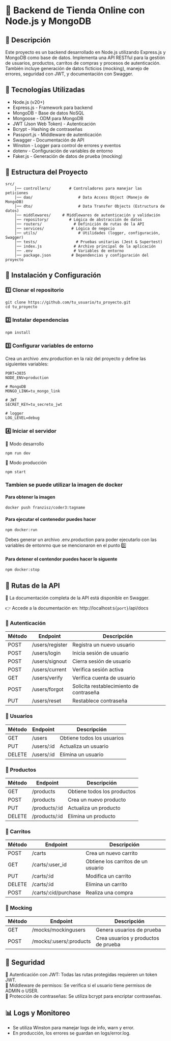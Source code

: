 # 🛒 Backend de Tienda Online con Node.js y MongoDB

## 📌 Descripción
Este proyecto es un backend desarrollado en Node.js utilizando Express.js y MongoDB como base de datos. Implementa una API RESTful para la gestión de usuarios, productos, carritos de compras y procesos de autenticación. También incluye generación de datos ficticios (mocking), manejo de errores, seguridad con JWT, y documentación con Swagger.

## 🚀 Tecnologías Utilizadas
- Node.js (v20+)  
- Express.js - Framework para backend  
- MongoDB - Base de datos NoSQL  
- Mongoose - ODM para MongoDB  
- JWT (Json Web Token) - Autenticación  
- Bcrypt - Hashing de contraseñas  
- Passport.js - Middleware de autenticación  
- Swagger - Documentación de API  
- Winston - Logger para control de errores y eventos  
- dotenv - Configuración de variables de entorno  
- Faker.js - Generación de datos de prueba (mocking)  

## 📂 Estructura del Proyecto

```
src/
    │── controllers/        # Controladores para manejar las peticiones
    │── dao/                    # Data Access Object (Manejo de MongoDB)
    │── dto/                    # Data Transfer Objects (Estructura de datos)
    │── middlewares/     # Middlewares de autenticación y validación
    │── repository/         # Lógica de abstracción de datos
    │── routers/              # Definición de rutas de la API
    │── services/            # Lógica de negocio
    │── utils/                  # Utilidades (logger, configuración, Swagger)
    │── tests/                 # Pruebas unitarias (Jest & Supertest)
    │── index.js              # Archivo principal de la aplicación
    │── .env                  # Variables de entorno
    │── package.json         # Dependencias y configuración del proyecto
```

## 📜 Instalación y Configuración

### 1️⃣ Clonar el repositorio

```
git clone https://github.com/tu_usuario/tu_proyecto.git
cd tu_proyecto
```

### 2️⃣ Instalar dependencias

```
npm install
```

### 3️⃣ Configurar variables de entorno
Crea un archivo .env.production en la raíz del proyecto y define las siguientes variables:
```
PORT=3035
NODE_ENV=production

# MongoDB
MONGO_LINK=tu_mongo_link

# JWT
SECRET_KEY=tu_secreto_jwt

# logger
LOG_LEVEL=debug

```
### 4️⃣ Iniciar el servidor

🔹 Modo desarrollo
```
npm run dev
```
🔹 Modo producción
```
npm start
```

### Tambien se puede utilizar la imagen de docker

#### Para  obtener la imagen
``` sh
docker push franzisz/coder3:tagname
```

#### Para ejecutar el contenedor puedes hacer
``` sh
npm docker:run
```
Debes generar un archivo .env.production para poder ejecutarlo con las variables de entonrno que se mencionaron en el punto 3️⃣

#### Para detener el contendor puedes hacer lo siguente 

``` sh
npm docker:stop
```

## 📌 Rutas de la API

📄 La documentación completa de la API está disponible en Swagger.

👉 Accede a la documentación en:
http://localhost:`${port}`/api/docs

### 🔹 Autenticación


| Método | Endpoint             | Descripción                          |
|--------|----------------------|--------------------------------------|
POST|/users/register|Registra un nuevo usuario
POST|/users/login	|Inicia sesión de usuario
POST|/users/signout	|Cierra sesión de usuario
POST|/users/current	|Verifica sesión activa
GET	|/users/verify	|Verifica cuenta de usuario
POST|/users/forgot	|Solicita restablecimiento de contraseña
PUT	|/users/reset	|Restablece contraseña

### 🔹 Usuarios

| Método | Endpoint             | Descripción                          |
|--------|----------------------|--------------------------------------|
GET	|/users	|Obtiene todos los usuarios
PUT	|/users/:id	|Actualiza un usuario
DELETE	|/users/:id	|Elimina un usuario

### 🔹 Productos

| Método | Endpoint             | Descripción                          |
|--------|----------------------|--------------------------------------|
GET	|/products	|Obtiene todos los productos
POST	|/products	|Crea un nuevo producto
PUT	|/products/:id	|Actualiza un producto
DELETE	|/products/:id	|Elimina un producto

### 🔹 Carritos

| Método | Endpoint             | Descripción                          |
|--------|----------------------|--------------------------------------|
POST	|/carts	|Crea un nuevo carrito
GET	|/carts/:user_id	|Obtiene los carritos de un usuario
PUT	|/carts/:id	|Modifica un carrito
DELETE	|/carts/:id	|Elimina un carrito
POST	|/carts/:cid/purchase	|Realiza una compra

### 🔹 Mocking

| Método | Endpoint             | Descripción                          |
|--------|----------------------|--------------------------------------|
GET	|/mocks/mockingusers	|Genera usuarios de prueba
POST	|/mocks/:users/:products	|Crea usuarios y productos de prueba


## 🔐 Seguridad
🔹 Autenticación con JWT: Todas las rutas protegidas requieren un token JWT.  
🔹 Middleware de permisos: Se verifica si el usuario tiene permisos de ADMIN o USER.  
🔹 Protección de contraseñas: Se utiliza bcrypt para encriptar contraseñas.

## 📊 Logs y Monitoreo
- Se utiliza Winston para manejar logs de info, warn y error.
- En producción, los errores se guardan en logs/error.log.
